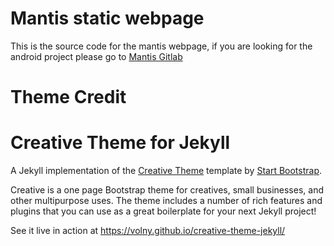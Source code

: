 # Mantis static webpage
This is the source code for the mantis webpage, if you are looking for the android project please go to [Mantis Gitlab](https://code.cs.umanitoba.ca/comp3350-winter2023/a01-g06-mantis)



# Theme Credit
# Creative Theme for Jekyll

A Jekyll implementation of the [Creative Theme](http://startbootstrap.com/template-overviews/creative/) template by [Start Bootstrap](http://startbootstrap.com).

Creative is a one page Bootstrap theme for creatives, small businesses, and other multipurpose uses.
The theme includes a number of rich features and plugins that you can use as a great boilerplate for your next Jekyll project! 

See it live in action at <https://volny.github.io/creative-theme-jekyll/>
